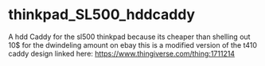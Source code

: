 # thinkpad_SL500_hddcaddy
A hdd Caddy for the sl500 thinkpad because its cheaper than shelling out 10$ for the dwindeling amount on ebay
this is a modified version of the t410 caddy design linked here: https://www.thingiverse.com/thing:1711214
